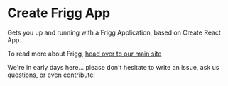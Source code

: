 # Create Frigg App

Gets you up and running with a Frigg Application, based on Create React App.

To read more about Frigg, [head over to our main site](https://friggframework.org)

We're in early days here... please don't hesitate to write an issue, ask us questions, or even contribute!
